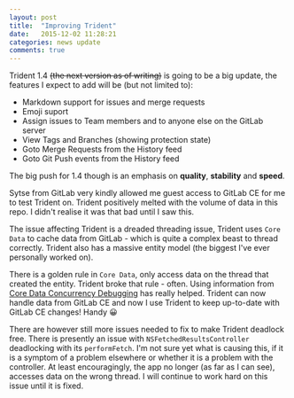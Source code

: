 ```yaml
---
layout: post
title:  "Improving Trident"
date:   2015-12-02 11:28:21
categories: news update
comments: true
---
```

Trident 1.4 <strike>(the next version as of writing)</strike> is going to be a big update, the features I expect to add will be (but not limited to):

- Markdown support for issues and merge requests
- Emoji suport
- Assign issues to Team members and to anyone else on the GitLab server
- View Tags and Branches (showing protection state)
- Goto Merge Requests from the History feed
- Goto Git Push events from the History feed

The big push for 1.4 though is an emphasis on **quality**, **stability** and **speed**.

Sytse from GitLab very kindly allowed me guest access to GitLab CE for me to test Trident on. Trident positively melted with the volume of data in this repo. I didn't realise it was that bad until I saw this.

The issue affecting Trident is a dreaded threading issue, Trident uses ```Core Data``` to cache data from GitLab - which is quite a complex beast to thread correctly. Trident also has a massive entity model (the biggest I've ever personally worked on).

There is a golden rule in ```Core Data```, only access data on the thread that created the entity. Trident broke that rule - often. Using information from [Core Data Concurrency Debugging](http://oleb.net/blog/2014/06/core-data-concurrency-debugging/) has really helped. Trident can now handle data from GitLab CE and now I use Trident to keep up-to-date with GitLab CE changes! Handy 😀

There are however still more issues needed to fix to make Trident deadlock free. There is presently an issue with ```NSFetchedResultsController``` deadlocking with its ```performFetch```. I'm not sure yet what is causing this, if it is a symptom of a problem elsewhere or whether it is a problem with the controller. At least encouragingly, the app no longer (as far as I can see), accesses data on the wrong thread. I will continue to work hard on this issue until it is fixed.   
